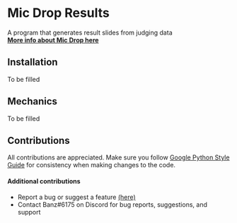 # Mic Drop Results
A program that generates result slides from judging data<br>
**[More info about Mic Drop here](https://discord.gg/ZeGWzgvFcR)**

## Installation
To be filled

## Mechanics
To be filled

## Contributions
All contributions are appreciated. Make sure you follow [Google Python Style Guide](https://google.github.io/styleguide/pyguide.html) for consistency when making changes to the code.

#### Additional contributions
- Report a bug or suggest a feature [(here)](https://github.com/berkeleyfx/mic-drop-results/issues/new/choose)
- Contact Banz#6175 on Discord for bug reports, suggestions, and support
